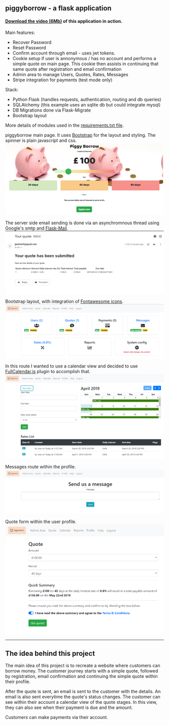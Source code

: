 ## piggyborrow - a flask application


#### [Download the video (6Mb)](https://github.com/j-000/piggyborrow/blob/master/repo_images/piggyborrow.mp4)  of this application in action. 


Main features:
+ Recover Password
+ Reset Password 
+ Confirm account through email - uses jwt tokens.
+ Cookie setup if user is annonymous / has no account and performs a simple quote on main page. This cookie then assists in continuing that same quote after registration and email confirmation 
+ Admin area to manage Users, Quotes, Rates, Messages
+ Stripe integration for payments (test mode only)

Stack:
+ Python Flask (handles requests, authentication, routing and db queries)
+ SQLAlchemy (this example uses an sqlite db but could integrate mysql)
+ DB Migrations done via Flask-Migrate
+ Bootstrap layout


More details of modules used in the [requirements.txt file](https://github.com/j-000/piggyborrow/blob/master/requirements.txt). 


piggyborrow main page. It uses [Bootstrap](https://getbootstrap.com/) for the layout and styling. The spinner is plain javascript and css. 
![alt text](https://github.com/j-000/piggyborrow/blob/master/repo_images/Capture.PNG "piggyborrow main page")


The server side email sending is done via an asynchromnous thread using Google's smtp and [Flask-Mail](https://pythonhosted.org/Flask-Mail/).
![alt text](https://github.com/j-000/piggyborrow/blob/master/repo_images/Capture2.PNG "piggyborrow quote email confirmation" )


Bootstrap layout, with integration of [Fontawesome icons](https://fontawesome.com/).
![alt text](https://github.com/j-000/piggyborrow/blob/master/repo_images/Capture3.PNG "piggyborrow admin area" )


In this route I wanted to use a calendar view and decided to use [FullCalendar.js](https://fullcalendar.io/) plugin to accomplish that. 
![alt text](https://github.com/j-000/piggyborrow/blob/master/repo_images/Capture4.PNG "piggyborrow admin area - rate setup " )


Messages route within the profile. 
![alt text](https://github.com/j-000/piggyborrow/blob/master/repo_images/Capture5.PNG "piggyborrow send us a message from profile" )


Quote form within the user profile.
![alt text](https://github.com/j-000/piggyborrow/blob/master/repo_images/Capture6.PNG "piggyborrow quote form" )

***

## The idea behind this project

The main idea of this project is to recreate a website where customers can borrow money. The customer journey starts with a simple quote, followed by registration, email confirmation and continuing the simple quote within their profile. 

After the quote is sent, an email is sent to the customer with the details. An email is also sent everytime the quote's status changes. The customer can see within their account a calendar view of the quote stages. In this view, they can also see when their payment is due and the amount. 

Customers can make payments via their account.
